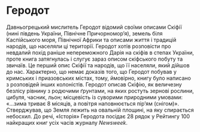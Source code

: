 # Геродот

<p>Давньогрецький мислитель <span class="p1">Геродот</span> відомий своїми описами Скіфії (нині південь України, Північне Причорномор’я), земель біля Каспійського моря, Північної Африки та описами життя і традицій народів, що населяли ці території. Геродот хотів розповісти про невдалий похід раніше непереможного <span class="p1">Дарія</span> на скіфів в степах України, проте книга затягнулась і слугує зараз описом скіфського побуту та звичаїв. Це перший опис Скіфії та народів, що її населяли, який дійшов до нас. Характерно, що немає доказів того, що Геродот побував у кримських і приазовських містах, тому, ймовірно, книгу було написано з розповідей інших колоністів. Геродот описав Скіфію, як величезну безлісу рівнину з родючими ґрунтами, на яких ростуть зернові рослини, цибуля, часник, льон; місцевість із суворими природними умовами: «...зима триває 8 місяців, а повітря наповнюється пір’ям (снігом)». Стверджував, що Земля лежить на овальній площині, на яку спирається небосхил. До речі, «Історія» Геродота посідає 28 рядок у Рейтингу 100 найкращих книг усіх часів журналу <i>Newsweek</i>.</p>